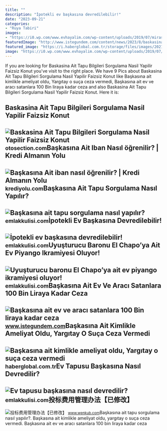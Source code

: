 ```yaml
---
title: ""
description: "İpotekli ev başkasına devredilebilir!"
date: "2023-09-21"
categories:
- "Ruya Tabiri"
images:
- "https://i0.wp.com/www.evhayalim.com/wp-content/uploads/2019/07/miras-kalan-evin-tapusu-768x469.jpg?resize=650,400"
featuredImage: "http://www.istegundem.com/content/news/2023/8/baskasina-ait-ev-ve-araci-satanlara-100-bin-liraya-kadar-ceza-278139_news_big.png"
featured_image: "https://i.haberglobal.com.tr/storage/files/images/2021/10/17/baskasina-ait-kimlikle-ameliyat-oldu-yargitay-o-suca-ceza-vermedi-UTBR.jpg"
image: "https://i0.wp.com/www.evhayalim.com/wp-content/uploads/2019/07/miras-kalan-evin-tapusu-768x469.jpg?resize=650,400"
---
```


If you are looking for Baskasina Ait Tapu Bilgileri Sorgulama Nasil Yapilir Faizsiz Konut you've visit to the right place. We have 9 Pics about Baskasina Ait Tapu Bilgileri Sorgulama Nasil Yapilir Faizsiz Konut like Başkasına ait kimlikle ameliyat oldu, Yargıtay o suça ceza vermedi, Başkasına ait ev ve aracı satanlara 100 Bin liraya kadar ceza and also Baskasina Ait Tapu Bilgileri Sorgulama Nasil Yapilir Faizsiz Konut. Here it is:

Baskasina Ait Tapu Bilgileri Sorgulama Nasil Yapilir Faizsiz Konut
------------------------------------------------------------------

 ![Baskasina Ait Tapu Bilgileri Sorgulama Nasil Yapilir Faizsiz Konut](https://i0.wp.com/www.evhayalim.com/wp-content/uploads/2019/07/miras-kalan-evin-tapusu-768x469.jpg?resize=650,400) <small>otosection.com</small>Başkasına Ait Iban Nasıl öğrenilir? | Kredi Almanın Yolu
--------------------------------------------------------

 ![Başkasına Ait iban nasıl öğrenilir? | Kredi Almanın Yolu](https://krediyolu.com/wp-content/uploads/2019/12/baskasina-ait-iban-numarasi-nasil-ogrenilir-700x394.jpg) <small>krediyolu.com</small>Başkasına Ait Tapu Sorgulama Nasıl Yapılır?
-------------------------------------------

 ![Başkasına ait tapu sorgulama nasıl yapılır?](https://cdn.emlakkulisi.com/resim/orjinal/NzEwMDUzMD-baskasina-ait-tapu-sorgulama-nasil-yapilir.jpg) <small>emlakkulisi.com</small>İpotekli Ev Başkasına Devredilebilir!
-------------------------------------

 ![İpotekli ev başkasına devredilebilir!](https://cdn.emlakkulisi.com/resim/orjinal/MTEzMTkyNT-ipotekli-ev-baskasina-devredilebilir.jpg) <small>emlakkulisi.com</small>Uyuşturucu Baronu El Chapo’ya Ait Ev Piyango Ikramiyesi Oluyor!
---------------------------------------------------------------

 ![Uyuşturucu baronu El Chapo’ya ait ev piyango ikramiyesi oluyor!](https://cdn.emlakkulisi.com/resim/orjinal/MjQyMDM3ND-uyusturucu-baronu-el-chapoya-ait-ev-piyango-ikramiyesi-oluyor.jpg) <small>emlakkulisi.com</small>Başkasına Ait Ev Ve Aracı Satanlara 100 Bin Liraya Kadar Ceza
-------------------------------------------------------------

 ![Başkasına ait ev ve aracı satanlara 100 Bin liraya kadar ceza](http://www.istegundem.com/content/news/2023/8/baskasina-ait-ev-ve-araci-satanlara-100-bin-liraya-kadar-ceza-278139_news_big.png) <small>www.istegundem.com</small>Başkasına Ait Kimlikle Ameliyat Oldu, Yargıtay O Suça Ceza Vermedi
------------------------------------------------------------------

 ![Başkasına ait kimlikle ameliyat oldu, Yargıtay o suça ceza vermedi](https://i.haberglobal.com.tr/storage/files/images/2021/10/17/baskasina-ait-kimlikle-ameliyat-oldu-yargitay-o-suca-ceza-vermedi-UTBR.jpg) <small>haberglobal.com.tr</small>Ev Tapusu Başkasına Nasıl Devredilir?
-------------------------------------

 ![Ev tapusu başkasına nasıl devredilir?](https://cdn.emlakkulisi.com/resim/orjinal/OTA0NjUzNj-ev-tapusu-baskasina-nasil-devredilir.jpg) <small>emlakkulisi.com</small>投标费用管理办法【已修改】
-------------

 ![投标费用管理办法【已修改】](https://www.wenkub.com/fileroot1/2020-10/15/e39fca34-f10a-4d8b-9d5d-d8a0b5eb2450/e39fca34-f10a-4d8b-9d5d-d8a0b5eb24502.gif) <small>www.wenkub.com</small>Başkasına ait tapu sorgulama nasıl yapılır?. Başkasına ait kimlikle ameliyat oldu, yargıtay o suça ceza vermedi. Başkasına ait ev ve aracı satanlara 100 bin liraya kadar ceza
